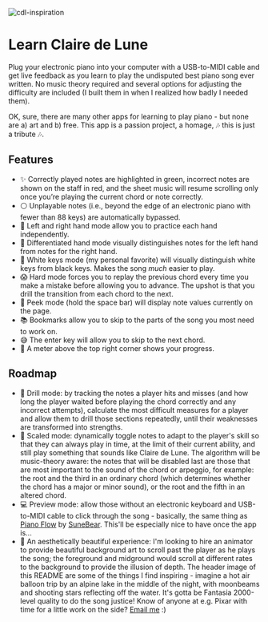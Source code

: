 ![cdl-inspiration](https://user-images.githubusercontent.com/2539761/27769241-1d9f86a8-5f26-11e7-9e3f-a016dcc1dd0c.png)

# Learn Claire de Lune
Plug your electronic piano into your computer with a USB-to-MIDI cable and get live feedback as you learn to play the undisputed best piano song ever written. No music theory required and several options for adjusting the difficulty are included (I built them in when I realized how badly I needed them).

OK, sure, there are many other apps for learning to play piano - but none are a) art and b) free. This app is a passion project, a homage, 🎶 this is just a tribute 🎶.

## Features
* ✨ Correctly played notes are highlighted in green, incorrect notes are shown on the staff in red, and the sheet music will resume scrolling only once you’re playing the current chord or note correctly.
* ⚪️ Unplayable notes (i.e., beyond the edge of an electronic piano with fewer than 88 keys) are automatically bypassed.
* 👋 Left and right hand mode allow you to practice each hand independently.
* 👐 Differentiated hand mode visually distinguishes notes for the left hand from notes for the right hand.
* 🎹 White keys mode (my personal favorite) will visually distinguish white keys from black keys. Makes the song _much_ easier to play.
* 😱 Hard mode forces you to replay the previous chord every time you make a mistake before allowing you to advance. The upshot is that you drill the transition from each chord to the next.
* 🙈 Peek mode (hold the space bar) will display note values currently on the page.
* 📚 Bookmarks allow you to skip to the parts of the song you most need to work on.
* 😅 The enter key will allow you to skip to the next chord.
* 💪 A meter above the top right corner shows your progress.

## Roadmap
* 🤖 Drill mode: by tracking the notes a player hits and misses (and how long the player waited before playing the chord correctly and any incorrect attempts), calculate the most difficult measures for a player and allow them to drill those sections repeatedly, until their weaknesses are transformed into strengths.
* 👶 Scaled mode: dynamically toggle notes to adapt to the player's skill so that they can always play in time, at the limit of their current ability, and still play something that sounds like Claire de Lune. The algorithm will be music-theory aware: the notes that will be disabled last are those that are most important to the sound of the chord or arpeggio, for example: the root and the third in an ordinary chord (which determines whether the chord has a major or minor sound), or the root and the fifth in an altered chord.
* 💻 Preview mode: allow those without an electronic keyboard and USB-to-MIDI cable to click through the song - basically, the same thing as [Piano Flow](https://sunebear.github.io/Piano-Flow/#/pieces/Clair-de-Lune-via-Suite-Bergamasque-No-3) by [SuneBear](https://github.com/SuneBear/Piano-Flow). This'll be especially nice to have once the app is...
* 🌌 An aesthetically beautiful experience: I'm looking to hire an animator to provide beautiful background art to scroll past the player as he plays the song; the foreground and midground would scroll at different rates to the background to provide the illusion of depth. The header image of this README are some of the things I find inspiring - imagine a hot air balloon trip by an alpine lake in the middle of the night, with moonbeams and shooting stars reflecting off the water. It's gotta be Fantasia 2000-level quality to do the song justice! Know of anyone at e.g. Pixar with time for a little work on the side? [Email me](mailto:jasoncbenn@gmail.com) :)

